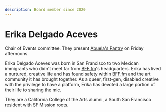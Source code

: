 ```yaml
---
description: Board member since 2020
---
```


# Erika Delgado Aceves

Chair of Events committee. They present [Abuela's Pantry](https://bff.fm/shows/abuela-s-pantry) on Friday afternoons.

Erika Delgado Aceves was born in San Francisco to two Mexican immigrants who didn't meet far from [BFF.fm](http://bff.fm/)'s headquarters. Erika has lived a nurtured, creative life and has found safety within [BFF.fm](http://bff.fm/) and the art community it has brought together. As a queer, first-gen, disabled creative with the privilege to have a platform, Erika has devoted a large portion of their life to sharing the mic.

They are a California College of the Arts alumni, a South San Francisco resident with SF Mission roots.  


